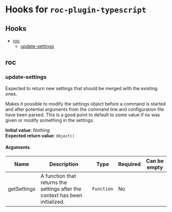 # Hooks for `roc-plugin-typescript`

## Hooks
* [roc](#roc)
  * [update-settings](#update-settings)

## roc

### update-settings

Expected to return new settings that should be merged with the existing ones.

Makes it possible to modify the settings object before a command is started and after potential arguments from the command line and configuration file have been parsed. This is a good point to default to some value if no was given or modify something in the settings.

__Initial value:__ _Nothing_  
__Expected return value:__ `Object()`

#### Arguments

| Name        | Description                                                                  | Type       | Required | Can be empty |
| ----------- | ---------------------------------------------------------------------------- | ---------- | -------- | ------------ |
| getSettings | A function that returns the settings after the context has been initialized. | `Function` | No       |              |
